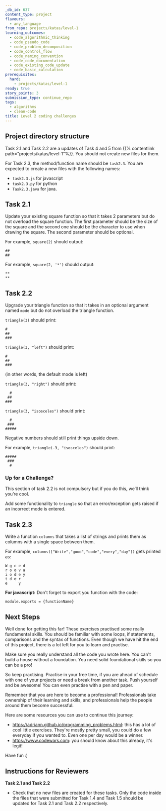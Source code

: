 ```yaml
---
_db_id: 637
content_type: project
flavours:
  - any_language
from_repo: projects/katas/level-1
learning_outcomes:
  - code_algorithmic_thinking
  - code_pseudo_code
  - code_problem_decomposition
  - code_control_flow
  - code_naming_convention
  - code_code_documentation
  - code_existing_code_update
  - code_basic_calculation
prerequisites:
  hard:
    - projects/katas/level-1
ready: true
story_points: 3
submission_type: continue_repo
tags:
  - algorithms
  - clean-code
title: Level 2 coding challenges
---
```


## Project directory structure

Task 2.1 and Task 2.2 are a updates of Task 4 and 5 from {{% contentlink path="projects/katas/level-1"%}}. You should not create new files for them.

For Task 2.3, the method/function name should be `task2.3`. You are expected to create a new files with the following names:

- `task2.3.js` for javascript
- `task2.3.py` for python
- `Task2.3.java` for java.

## Task 2.1

Update your existing square function so that it takes 2 parameters but do not overload the square function. The first parameter should be the size of the square and the second one should be the character to use when drawing the square. The second parameter should be optional.

For example, `square(2)` should output:

```
##
##
```

For example, `square(2, '*')` should output:

```
**
**
```

## Task 2.2

Upgrade your triangle function so that it takes in an optional argument named `mode` but do not overload the triangle function.

`triangle(3)` should print:

```
#
##
###
```

`triangle(3, "left")` should print:

```
#
##
###
```

(in other words, the default mode is left)

`triangle(3, "right")` should print:

```
  #
 ##
###
```

`triangle(3, "isosceles")` should print:

```
  #
 ###
#####
```

Negative numbers should still print things upside down.

For example, `triangle(-3, "isosceles")` should print:

```
#####
 ###
  #
```

### Up for a Challenge?

This section of task 2.2 is not compulsory but if you do this, we’ll think you’re cool.

Add some functionality to `triangle` so that an error/exception gets raised if an incorrect mode is entered.

## Task 2.3

Write a function `columns` that takes a list of strings and prints them as columns with a single space between them.

For example, `columns(["Write","good","code","every","day"])` gets printed as:

```
W g c e d
r o o v a
i o d e y
t d e r
e     y
```

**For javascript:** Don't forget to export you function with the code:

```
module.exports = {functionName}
```

## Next Steps

Well done for getting this far! These exercises practised some really fundamental skills. You should be familiar with some loops, if statements, comparisons and the syntax of functions. Even though we have hit the end of this project, there is a lot left for you to learn and practise.

Make sure you really understand all the code you wrote here. You can't build a house without a foundation. You need solid foundational skills so you can be a pro!

So keep practising. Practise in your free time, if you are ahead of schedule with one of your projects or need a break from another task. Push yourself and be awesome! You can even practise with a pen and paper.

Remember that you are here to become a professional! Professionals take ownership of their learning and skills, and professionals help the people around them become successful.

Here are some resources you can use to continue this journey:

- https://adriann.github.io/programming_problems.html: this has a lot of cool little exercises. They're mostly pretty small, you could do a few everyday if you wanted to. Even one per day would be a winner.
- https://www.codewars.com: you should know about this already, it's legit!

Have fun :)

## Instructions for Reviewers

**Task 2.1 and Task 2.2**

- Check that no new files are created for these tasks. Only the code inside the files that were submitted for Task 1.4 and Task 1.5 should be updated for Task 2.1 and Task 2.2 respectively.

